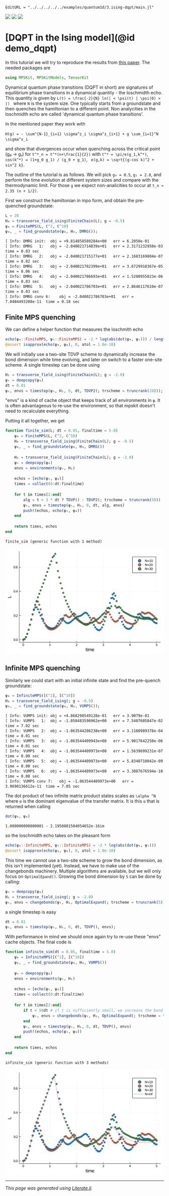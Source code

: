 ```@meta
EditURL = "../../../../../examples/quantum1d/3.ising-dqpt/main.jl"
```

[![](https://mybinder.org/badge_logo.svg)](https://mybinder.org/v2/gh/QuantumKitHub/MPSKit.jl/gh-pages?filepath=dev/examples/quantum1d/3.ising-dqpt/main.ipynb)
[![](https://img.shields.io/badge/show-nbviewer-579ACA.svg)](https://nbviewer.jupyter.org/github/QuantumKitHub/MPSKit.jl/blob/gh-pages/dev/examples/quantum1d/3.ising-dqpt/main.ipynb)
[![](https://img.shields.io/badge/download-project-orange)](https://minhaskamal.github.io/DownGit/#/home?url=https://github.com/QuantumKitHub/MPSKit.jl/examples/tree/gh-pages/dev/examples/quantum1d/3.ising-dqpt)

# [DQPT in the Ising model](@id demo_dqpt)

In this tutorial we will try to reproduce the results from
[this paper](https://arxiv.org/pdf/1206.2505.pdf). The needed packages are

````julia
using MPSKit, MPSKitModels, TensorKit
````

Dynamical quantum phase transitions (DQPT in short) are signatures of equilibrium phase transitions in a dynamical quantity - the loschmidth echo.
This quantity is given by ``L(t) = \frac{-2}{N} ln(| < \psi(t) | \psi(0) > |) `` where ``N`` is the system size.
One typically starts from a groundstate and then quenches the hamiltonian to a different point.
Non analycities in the loschmidth echo are called 'dynamical quantum phase transitions'.

In the mentioned paper they work with

``H(g) = - \sum^{N-1}_{i=1} \sigma^z_i \sigma^z_{i+1} + g \sum_{i=1}^N \sigma^x_i``

and show that divergences occur when quenching across the critical point (g₀ → g₁) for ``t^*_n = t^*(n+\frac{1}{2})`` with ``t^* = \pi/e(g_1,k^*)``, ``cos(k^*) = (1+g_0 g_1) / (g_0 + g_1)``, `` e(g,k) = \sqrt{(g-cos k)^2 + sin^2 k}``.

The outline of the tutorial is as follows. We will pick ``g₀ = 0.5``, ``g₁ = 2.0``, and perform the time evolution at different system sizes and compare with the thermodynamic limit.
For those ``g`` we expect non-analicities to occur at ``t_n ≈ 2.35 (n + 1/2)``.

First we construct the hamiltonian in mpo form, and obtain the pre-quenched groundstate:

````julia
L = 20
H₀ = transverse_field_ising(FiniteChain(L); g = -0.5)
ψ₀ = FiniteMPS(L, ℂ^2, ℂ^10)
ψ₀, _ = find_groundstate(ψ₀, H₀, DMRG());
````

````
[ Info: DMRG init:	obj = +9.814858589284e+00	err = 6.2050e-01
[ Info: DMRG   1:	obj = -2.040021714839e+01	err = 2.3171232950e-03	time = 0.03 sec
[ Info: DMRG   2:	obj = -2.040021715177e+01	err = 2.1683169804e-07	time = 0.02 sec
[ Info: DMRG   3:	obj = -2.040021782399e+01	err = 3.6729918367e-05	time = 0.06 sec
[ Info: DMRG   4:	obj = -2.040021786693e+01	err = 1.5200955823e-06	time = 0.03 sec
[ Info: DMRG   5:	obj = -2.040021786703e+01	err = 2.8646117610e-07	time = 0.03 sec
[ Info: DMRG conv 6:	obj = -2.040021786703e+01	err = 7.0484493208e-11	time = 0.18 sec

````

## Finite MPS quenching

We can define a helper function that measures the loschmith echo

````julia
echo(ψ₀::FiniteMPS, ψₜ::FiniteMPS) = -2 * log(abs(dot(ψ₀, ψₜ))) / length(ψ₀)
@assert isapprox(echo(ψ₀, ψ₀), 0, atol = 1.0e-10)
````

We will initially use a two-site TDVP scheme to dynamically increase the bond dimension while time evolving, and later on switch to a faster one-site scheme. A single timestep can be done using

````julia
H₁ = transverse_field_ising(FiniteChain(L); g = -2.0)
ψₜ = deepcopy(ψ₀)
dt = 0.01
ψₜ, envs = timestep(ψₜ, H₁, 0, dt, TDVP2(; trscheme = truncrank(20)));
````

"envs" is a kind of cache object that keeps track of all environments in `ψ`. It is often advantageous to re-use the environment, so that mpskit doesn't need to recalculate everything.

Putting it all together, we get

````julia
function finite_sim(L; dt = 0.05, finaltime = 5.0)
    ψ₀ = FiniteMPS(L, ℂ^2, ℂ^10)
    H₀ = transverse_field_ising(FiniteChain(L); g = -0.5)
    ψ₀, _ = find_groundstate(ψ₀, H₀, DMRG())

    H₁ = transverse_field_ising(FiniteChain(L); g = -2.0)
    ψₜ = deepcopy(ψ₀)
    envs = environments(ψₜ, H₁)

    echos = [echo(ψₜ, ψ₀)]
    times = collect(0:dt:finaltime)

    for t in times[2:end]
        alg = t > 3 * dt ? TDVP() : TDVP2(; trscheme = truncrank(50))
        ψₜ, envs = timestep(ψₜ, H₁, 0, dt, alg, envs)
        push!(echos, echo(ψₜ, ψ₀))
    end

    return times, echos
end
````

````
finite_sim (generic function with 1 method)
````

![](finite_timeev.png)

## Infinite MPS quenching

Similarly we could start with an initial infinite state and find the pre-quench groundstate:

````julia
ψ₀ = InfiniteMPS([ℂ^2], [ℂ^10])
H₀ = transverse_field_ising(; g = -0.5)
ψ₀, _ = find_groundstate(ψ₀, H₀, VUMPS());
````

````
[ Info: VUMPS init:	obj = +4.868298549128e-01	err = 3.9079e-01
[ Info: VUMPS   1:	obj = -1.058483590962e+00	err = 7.5407605847e-02	time = 7.02 sec
[ Info: VUMPS   2:	obj = -1.063544286238e+00	err = 3.1160989378e-04	time = 0.01 sec
[ Info: VUMPS   3:	obj = -1.063544409943e+00	err = 5.9017642250e-06	time = 0.01 sec
[ Info: VUMPS   4:	obj = -1.063544409973e+00	err = 1.5639699231e-07	time = 0.00 sec
[ Info: VUMPS   5:	obj = -1.063544409973e+00	err = 5.8340710042e-09	time = 0.00 sec
[ Info: VUMPS   6:	obj = -1.063544409973e+00	err = 3.3087676594e-10	time = 0.00 sec
[ Info: VUMPS conv 7:	obj = -1.063544409973e+00	err = 3.9690136612e-11	time = 7.05 sec

````

The dot product of two infinite matrix product states scales as  ``\alpha ^N`` where ``α`` is the dominant eigenvalue of the transfer matrix.
It is this ``α`` that is returned when calling

````julia
dot(ψ₀, ψ₀)
````

````
1.000000000000001 - 2.1950801504054652e-16im
````

so the loschmidth echo takes on the pleasant form

````julia
echo(ψ₀::InfiniteMPS, ψₜ::InfiniteMPS) = -2 * log(abs(dot(ψ₀, ψₜ)))
@assert isapprox(echo(ψ₀, ψ₀), 0, atol = 1.0e-10)
````

This time we cannot use a two-site scheme to grow the bond dimension, as this isn't implemented (yet).
Instead, we have to make use of the changebonds machinery.
Multiple algorithms are available, but we will only focus on `OptimalEpand()`.
Growing the bond dimension by ``5`` can be done by calling:

````julia
ψₜ = deepcopy(ψ₀)
H₁ = transverse_field_ising(; g = -2.0)
ψₜ, envs = changebonds(ψₜ, H₁, OptimalExpand(; trscheme = truncrank(5)));
````

a single timestep is easy

````julia
dt = 0.01
ψₜ, envs = timestep(ψₜ, H₁, 0, dt, TDVP(), envs);
````

With performance in mind we should once again try to re-use these "envs" cache objects.
The final code is

````julia
function infinite_sim(dt = 0.05, finaltime = 5.0)
    ψ₀ = InfiniteMPS([ℂ^2], [ℂ^10])
    ψ₀, _ = find_groundstate(ψ₀, H₀, VUMPS())

    ψₜ = deepcopy(ψ₀)
    envs = environments(ψₜ, H₁)

    echos = [echo(ψₜ, ψ₀)]
    times = collect(0:dt:finaltime)

    for t in times[2:end]
        if t < 50dt # if t is sufficiently small, we increase the bond dimension
            ψₜ, envs = changebonds(ψₜ, H₁, OptimalExpand(; trscheme = truncrank(1)), envs)
        end
        ψₜ, envs = timestep(ψₜ, H₁, 0, dt, TDVP(), envs)
        push!(echos, echo(ψₜ, ψ₀))
    end

    return times, echos
end
````

````
infinite_sim (generic function with 3 methods)
````

![](infinite_timeev.png)

---

*This page was generated using [Literate.jl](https://github.com/fredrikekre/Literate.jl).*

